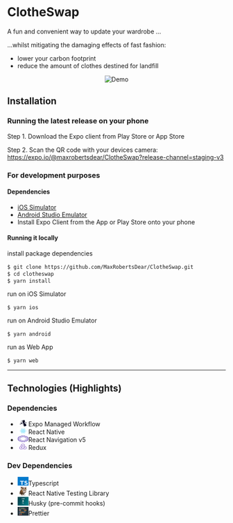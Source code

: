 # ClotheSwap

A fun and convenient way to update your wardrobe ...

 ...whilst mitigating the damaging effects of fast fashion:
- lower your carbon footprint
- reduce the amount of clothes destined for landfill

<p align='center'>
<a target="_blank"><img src="README-assets/demo1.gif" 
alt="Demo" width="207" height="448" alig /></a>
</p>


## Installation
### Running the latest release on your phone
Step 1. Download the Expo client from Play Store or App Store

Step 2. Scan the QR code with your devices camera: https://expo.io/@maxrobertsdear/ClotheSwap?release-channel=staging-v3

### For development purposes
#### Dependencies
- [iOS Simulator](https://docs.expo.io/workflow/ios-simulator/)
- [Android Studio Emulator](https://docs.expo.io/workflow/android-studio-emulator/)
- Install Expo Client from the App or Play Store onto your phone

#### Running it locally
install package dependencies
```shell
$ git clone https://github.com/MaxRobertsDear/ClotheSwap.git
$ cd clotheswap
$ yarn install
```
run on iOS Simulator
```shell
$ yarn ios
```
run on Android Studio Emulator
```shell
$ yarn android
```
run as Web App
```shell
$ yarn web
```

---

## Technologies (Highlights)
### Dependencies
- <img src="README-assets/expo.jpg" 
alt="Demo" width="25" height="15" alig />Expo Managed Workflow
- <img src="README-assets/react.png" 
alt="Demo" width="25" height="15" alig />React Native
- <img src="README-assets/reactnav.svg" 
alt="Demo" width="25" height="15" alig />React Navigation v5
- <img src="README-assets/redux.jpg" 
alt="Demo" width="25" height="15" alig />Redux
### Dev Dependencies
- <img src="README-assets/typescript.png" 
alt="Demo" width="25" height="20" alig />Typescript
- <img src="README-assets/reactnativetesting.jpeg" 
alt="Demo" width="25" height="20" alig />React Native Testing Library
- <img src="README-assets/husky.jpeg" 
alt="Demo" width="25" height="20" alig />Husky (pre-commit hooks)
- <img src="README-assets/prettier.png" 
alt="Demo" width="25" height="20" alig />Prettier


